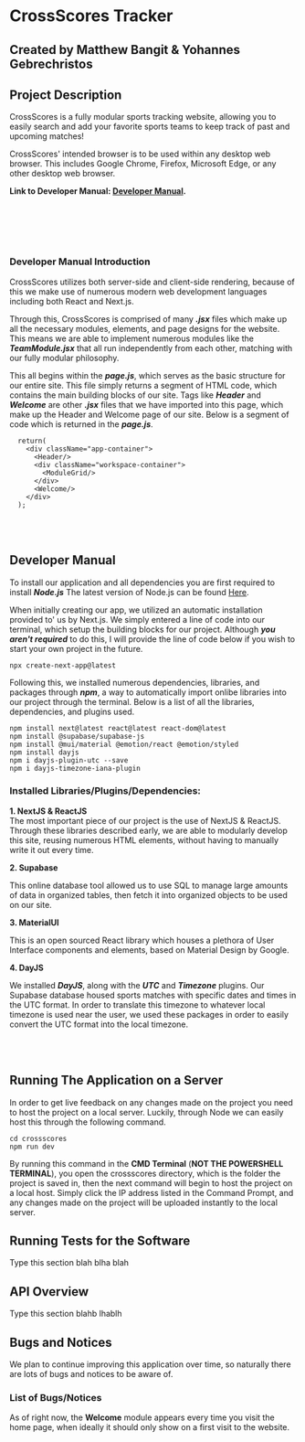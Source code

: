 # CrossScores Tracker

## Created by Matthew Bangit & Yohannes Gebrechristos

## Project Description
CrossScores is a fully modular sports tracking website, allowing you to 
easily search and add your favorite sports teams to keep track of past and 
upcoming matches!

CrossScores' intended browser is to be used within any desktop web browser.
This includes Google Chrome, Firefox, Microsoft Edge, or any other 
desktop web browser. 

**Link to Developer Manual: [Developer Manual](#developer-manual).**

<br/>
<br/>
<br/>
<br/>

### Developer Manual Introduction
CrossScores utilizes both server-side and client-side rendering, because of this
we make use of numerous modern web development languages including both
React and Next.js. 

Through this, CrossScores is comprised of many ***.jsx*** files which make up 
all the necessary modules, elements, and page designs for the website.
This means we are able to implement numerous modules like the ***TeamModule.jsx***
that all run independently from each other, matching with our fully
modular philosophy.

This all begins within the ***page.js***, which serves as the basic structure 
for our entire site. This file simply returns a segment of HTML code, which 
contains the main building blocks of our site. Tags like ***Header*** and 
***Welcome*** are other ***.jsx*** files that we have imported into this page, 
which make up the Header and Welcome page of our site. Below is a segment
of code which is returned in the ***page.js***.

```
  return(
    <div className="app-container">
      <Header/>
      <div className="workspace-container">
        <ModuleGrid/>
      </div>
      <Welcome/>
    </div>
  );
```
<br/>
<br/>

## Developer Manual
To install our application and all dependencies you are first required to install ***Node.js***
The latest version of Node.js can be found [Here](https://nodejs.org/en/download).

When initially creating our app, we utilized an automatic installation provided to'
us by Next.js. We simply entered a line of code into our terminal, which setup the
building blocks for our project. Although ***you aren't required*** to do this, 
I will provide the line of code below if you wish to start your own project
in the future.
```
npx create-next-app@latest
```

Following this, we installed numerous dependencies, libraries, and packages through
***npm***, a way to automatically import onlibe libraries into our project through
the terminal. Below is a list of all the libraries, dependencies, and plugins used.

```
npm install next@latest react@latest react-dom@latest
npm install @supabase/supabase-js
npm install @mui/material @emotion/react @emotion/styled
npm install dayjs
npm i dayjs-plugin-utc --save
npm i dayjs-timezone-iana-plugin
```

### Installed Libraries/Plugins/Dependencies:
**1. NextJS & ReactJS**  
The most important piece of our project is the use of NextJS & ReactJS. Through
these libraries described early, we are able to modularly develop this site, 
reusing numerous HTML elements, without having to manually write it out every
time.


**2. Supabase**  

This online database tool allowed us to use SQL to manage large amounts of data 
in organized tables, then fetch it into organized objects to be used on our site.

**3. MaterialUI**  

This is an open sourced React library which houses a plethora of User Interface 
components and elements, based on Material Design by Google.

**4. DayJS**  

We installed ***DayJS***, along with the ***UTC*** and ***Timezone*** 
plugins. Our Supabase database housed sports matches with specific dates and times 
in the UTC format. In order to translate this timezone to whatever local timezone
is used near the user, we used these packages in order to easily convert the UTC
format into the local timezone.

<br/>
<br/>
  
## Running The Application on a Server
In order to get live feedback on any changes made on the project you need to
host the project on a local server. Luckily, through Node we can easily
host this through the following command.
```
cd crossscores
npm run dev
```
By running this command in the **CMD Terminal** (**NOT THE POWERSHELL TERMINAL**),
you open the crossscores directory, which is the folder the project is saved in,
then the next command will begin to host the project on a local host. Simply
click the IP address listed in the Command Prompt, and any changes made
on the project will be uploaded instantly to the local server.


## Running Tests for the Software
Type this section blah blha blah

## API Overview
Type this section blahb lhablh

## Bugs and Notices
We plan to continue improving this application over time, so naturally there
are lots of bugs and notices to be aware of. 


### List of Bugs/Notices
As of right now, the **Welcome** module
appears every time you visit the home page, when ideally it should only show on a first
visit to the website.



